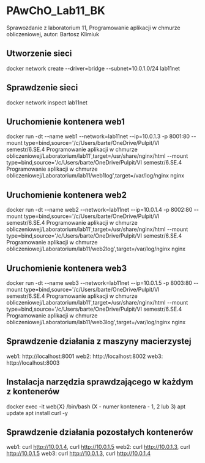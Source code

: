# PAwChO_Lab11_BK
Sprawozdanie z laboratorium 11, Programowanie aplikacji w chmurze obliczeniowej, autor: Bartosz Klimiuk

## Utworzenie sieci
docker network create --driver=bridge --subnet=10.0.1.0/24 lab11net

## Sprawdzenie sieci
docker network inspect lab11net

## Uruchomienie kontenera web1
docker run -dt --name web1 --network=lab11net --ip=10.0.1.3 -p 8001:80 --mount type=bind,source='/c/Users/barte/OneDrive/Pulpit/VI semestr/6.SE.4 Programowanie aplikacji w chmurze obliczeniowej/Laboratorium/lab11',target=/usr/share/nginx/html --mount type=bind,source='/c/Users/barte/OneDrive/Pulpit/VI semestr/6.SE.4 Programowanie aplikacji w chmurze obliczeniowej/Laboratorium/lab11/web1log',target=/var/log/nginx nginx

## Uruchomienie kontenera web2
docker run -dt --name web2 --network=lab11net --ip=10.0.1.4 -p 8002:80 --mount type=bind,source='/c/Users/barte/OneDrive/Pulpit/VI semestr/6.SE.4 Programowanie aplikacji w chmurze obliczeniowej/Laboratorium/lab11',target=/usr/share/nginx/html --mount type=bind,source='/c/Users/barte/OneDrive/Pulpit/VI semestr/6.SE.4 Programowanie aplikacji w chmurze obliczeniowej/Laboratorium/lab11/web2log',target=/var/log/nginx nginx

## Uruchomienie kontenera web3
docker run -dt --name web3 --network=lab11net --ip=10.0.1.5 -p 8003:80 --mount type=bind,source='/c/Users/barte/OneDrive/Pulpit/VI semestr/6.SE.4 Programowanie aplikacji w chmurze obliczeniowej/Laboratorium/lab11',target=/usr/share/nginx/html --mount type=bind,source='/c/Users/barte/OneDrive/Pulpit/VI semestr/6.SE.4 Programowanie aplikacji w chmurze obliczeniowej/Laboratorium/lab11/web3log',target=/var/log/nginx nginx

## Sprawdzenie działania z maszyny macierzystej
web1: http://localhost:8001
web2: http://localhost:8002
web3: http://localhost:8003

## Instalacja narzędzia sprawdzającego w każdym z kontenerów
docker exec -it web{X} /bin/bash (X - numer kontenera - 1, 2 lub 3)
apt update
apt install curl -y

## Sprawdzenie działania pozostałych kontenerów
web1: curl http://10.0.1.4, curl http://10.0.1.5
web2: curl http://10.0.1.3, curl http://10.0.1.5
web3: curl http://10.0.1.3, curl http://10.0.1.4

